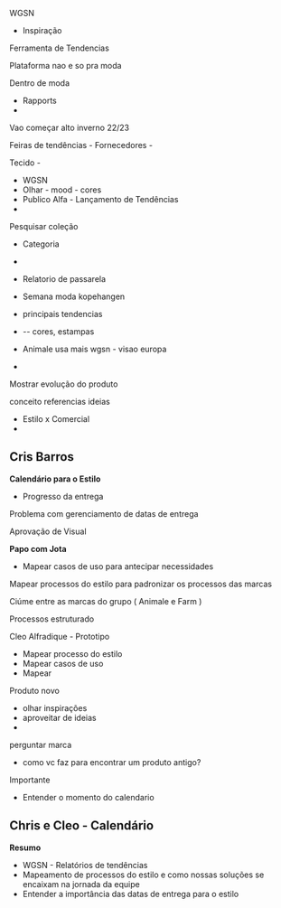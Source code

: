 WGSN
- Inspiração

Ferramenta de Tendencias

Plataforma nao e so pra moda


Dentro de moda

- Rapports
- 

Vao começar alto inverno 22/23

Feiras de tendências - Fornecedores - 

Tecido - 


- WGSN
- Olhar - mood - cores
 - Publico Alfa - Lançamento de Tendências
- 

Pesquisar coleção
- Categoria
- 

- Relatorio de passarela
- Semana moda kopehangen
- principais tendencias
- -- cores, estampas


- Animale usa mais wgsn - visao europa
- 


Mostrar evolução do produto

conceito
referencias
ideias







- Estilo x Comercial
- 


Cris Barros
- 

**Calendário para o Estilo**
- Progresso da entrega



Problema com gerenciamento de datas de entrega


Aprovação de Visual


**Papo com Jota**
- Mapear casos de uso para antecipar necessidades


Mapear processos do estilo para padronizar os processos das marcas


Ciúme entre as marcas do grupo ( Animale e Farm )


Processos estruturado

Cleo Alfradique - Prototipo


- Mapear processo do estilo
- Mapear casos de uso 
- Mapear 



Produto novo
- olhar inspirações
- aproveitar de ideias
- 

perguntar marca
- como vc faz para encontrar um produto antigo?

Importante
- Entender o momento do calendario


Chris e Cleo - Calendário
-


**Resumo**
- WGSN - Relatórios de tendências
- Mapeamento de processos do estilo e como nossas soluções se encaixam na jornada da equipe
- Entender a importância das datas de entrega para o estilo






